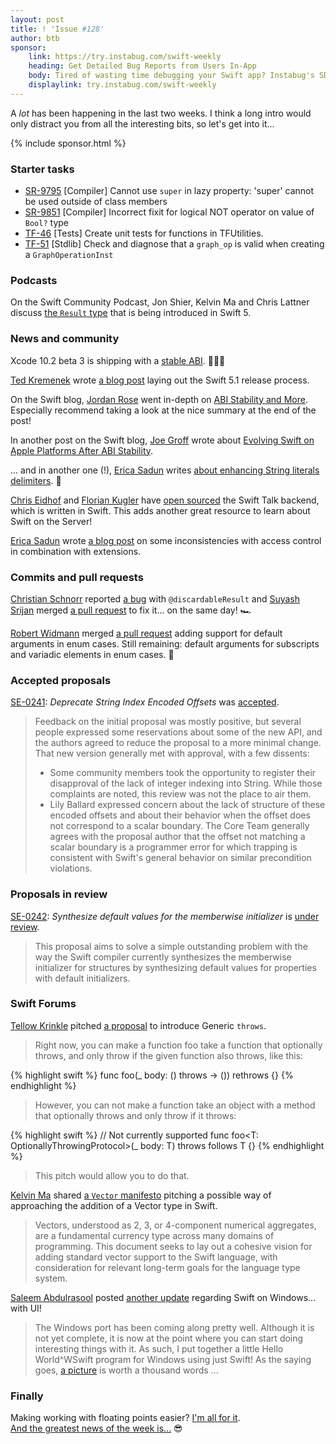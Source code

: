 ```yaml
---
layout: post
title: ! 'Issue #128'
author: btb
sponsor:
    link: https://try.instabug.com/swift-weekly
    heading: Get Detailed Bug Reports from Users In-App
    body: Tired of wasting time debugging your Swift app? Instabug's SDK is here to help you minimize your debugging time by providing you with complete device details, network logs, and reproduction steps with every bug report. All data is attached automatically. It only takes a line of code to setup. Signup now for free.
    displaylink: try.instabug.com/swift-weekly
---
```


A _lot_ has been happening in the last two weeks. I think a long intro would only distract you from all the interesting bits, so let's get into it...

<!--excerpt-->

{% include sponsor.html %}

### Starter tasks

- [SR-9795](https://bugs.swift.org/browse/SR-9795) [Compiler] Cannot use `super` in lazy property: 'super' cannot be used outside of class members
- [SR-9851](https://bugs.swift.org/browse/SR-9851) [Compiler] Incorrect fixit for logical NOT operator on value of `Bool?` type 
- [TF-46](https://bugs.swift.org/browse/TF-46) [Tests] Create unit tests for functions in TFUtilities.
- [TF-51](https://bugs.swift.org/browse/TF-51) [Stdlib] Check and diagnose that a `graph_op` is valid when creating a `GraphOperationInst`

### Podcasts

On the Swift Community Podcast, Jon Shier, Kelvin Ma and Chris Lattner discuss [the `Result` type](https://www.swiftcommunitypodcast.org/episodes/3) that is being introduced in Swift 5.

### News and community

Xcode 10.2 beta 3 is shipping with a [stable ABI](https://twitter.com/jckarter/status/1097944089801052160). 🎉🎉🎉

[Ted Kremenek](https://twitter.com/tkremenek) wrote [a blog post](https://swift.org/blog/5-1-release-process/) laying out the Swift 5.1 release process.

On the Swift blog, [Jordan Rose](https://twitter.com/UINT_MIN/) went in-depth on [ABI Stability and More](https://swift.org/blog/abi-stability-and-more/). Especially recommend taking a look at the nice summary at the end of the post!

In another post on the Swift blog, [Joe Groff](https://twitter.com/jckarter) wrote about [Evolving Swift on Apple Platforms After ABI Stability](https://swift.org/blog/abi-stability-and-apple/).

... and in another one (!), [Erica Sadun](https://twitter.com/ericasadun) writes [about enhancing String literals delimiters](https://swift.org/blog/behind-se-0200/). 👏

[Chris Eidhof](https://twitter.com/chriseidhof) and [Florian Kugler](https://twitter.com/floriankugler) have [open sourced](https://www.objc.io/blog/2019/02/12/open-sourcing-the-swift-talk-backend/) the Swift Talk backend, which is written in Swift. This adds another great resource to learn about Swift on the Server!

[Erica Sadun](https://twitter.com/ericasadun) wrote [a blog post](https://ericasadun.com/2019/02/14/bad-things-extension-access-control/) on some inconsistencies with access control in combination with extensions.

### Commits and pull requests

[Christian Schnorr](https://twitter.com/jenoxx) reported [a bug](https://forums.swift.org/t/intended-behavior-with-discardableresult/20343) with `@discardableResult` and [Suyash Srijan](https://twitter.com/suyashsrijan) merged [a pull request](https://github.com/apple/swift/pull/22518) to fix it... on the same day! 🏎

[Robert Widmann](https://twitter.com/CodaFi_) merged [a pull request](https://github.com/apple/swift/pull/21381) adding support for default arguments in enum cases. Still remaining: default arguments for subscripts and variadic elements in enum cases. 🎉

### Accepted proposals

[SE-0241](https://github.com/apple/swift-evolution/blob/master/proposals/0241-string-index-explicit-encoding-offset.md): *Deprecate String Index Encoded Offsets* was [accepted](https://forums.swift.org/t/accepted-se-0241-explicit-encoded-offsets-for-string-indices/20540).

> Feedback on the initial proposal was mostly positive, but several people expressed some reservations about some of the new API, and the authors agreed to reduce the proposal to a more minimal change. That new version generally met with approval, with a few dissents:
>
> - Some community members took the opportunity to register their disapproval of the lack of integer indexing into String. While those complaints are noted, this review was not the place to air them.
> - Lily Ballard expressed concern about the lack of structure of these encoded offsets and about their behavior when the offset does not correspond to a scalar boundary. The Core Team generally agrees with the proposal author that the offset not matching a scalar boundary is a programmer error for which trapping is consistent with Swift's general behavior on similar precondition violations.

### Proposals in review

[SE-0242](https://github.com/apple/swift-evolution/blob/master/proposals/0242-default-values-memberwise.md): *Synthesize default values for the memberwise initializer* is [under review](https://forums.swift.org/t/se-0242-synthesize-default-values-for-the-memberwise-initializer/20618).

> This proposal aims to solve a simple outstanding problem with the way the Swift compiler currently synthesizes the memberwise initializer for structures by synthesizing default values for properties with default initializers.

### Swift Forums

[Tellow Krinkle](https://twitter.com/TellowKrinkle) pitched [a proposal](https://forums.swift.org/t/pitch-genericizing-over-annotations-like-throws/20376) to introduce Generic `throws`.

> Right now, you can make a function foo take a function that optionally throws, and only throw if the given function also throws, like this:

{% highlight swift %}
func foo(_ body: () throws -> ()) rethrows {}
{% endhighlight %}

> However, you can not make a function take an object with a method that optionally throws and only throw if it throws:

{% highlight swift %}
// Not currently supported
func foo<T: OptionallyThrowingProtocol>(_ body: T) throws follows T {}
{% endhighlight %}

> This pitch would allow you to do that.

[Kelvin Ma](http://github.com/kelvin13) shared [a `Vector` manifesto](https://forums.swift.org/t/vector-manifesto/20508) pitching a possible way of approaching the addition of a Vector type in Swift.

> Vectors, understood as 2, 3, or 4-component numerical aggregates, are a fundamental currency type across many domains of programming. This document seeks to lay out a cohesive vision for adding standard vector support to the Swift language, with consideration for relevant long-term goals for the language type system.

[Saleem Abdulrasool](https://twitter.com/compnerd) posted [another update](https://forums.swift.org/t/swift-win32-programming/20686) regarding Swift on Windows... with UI!

> The Windows port has been coming along pretty well. Although it is not yet complete, it is now at the point where you can start doing interesting things with it. As such, I put together a little Hello World^WSwift program for Windows using just Swift! As the saying goes, [a picture](https://discourse-cdn-sjc1.com/swift/uploads/default/original/2X/5/565abe55e60e1ed30689483b73eb682b656ed177.png) is worth a thousand words ...

### Finally

Making working with floating points easier? [I'm all for it](https://twitter.com/nnnnnnnn/status/1093576188075958273). <br />
[And the greatest news of the week is...](https://twitter.com/jnadeau/status/1097946707302572032) 😎
